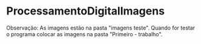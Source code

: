 # ProcessamentoDigitalImagens

Observação: 
As imagens estão na pasta "imagens teste". Quando for testar o programa colocar as imagens na pasta "Primeiro - trabalho". 






